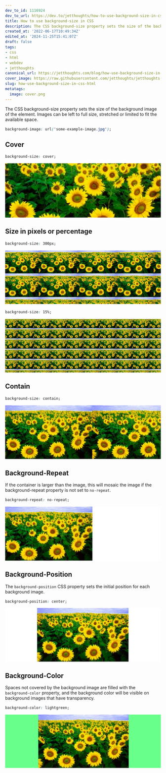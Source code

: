 ```yaml
---
dev_to_id: 1116924
dev_to_url: https://dev.to/jetthoughts/how-to-use-background-size-in-css-3pj
title: How to use background-size in CSS
description: The CSS background-size property sets the size of the background image of the element. Images can be...
created_at: '2022-06-17T10:49:34Z'
edited_at: '2024-11-25T15:41:07Z'
draft: false
tags:
- css
- html
- webdev
- jetthoughts
canonical_url: https://jetthoughts.com/blog/how-use-background-size-in-css-html/
cover_image: https://raw.githubusercontent.com/jetthoughts/jetthoughts.github.io/master/content/blog/how-use-background-size-in-css-html/cover.png
slug: how-use-background-size-in-css-html
metatags:
  image: cover.png
---
```

The CSS background-size property sets the size of the background image of the element. Images can be left to full size, stretched or limited to fit the available space.
```css
background-image: url('some-example-image.jpg');
```

## Cover
```css
background-size: cover;
```
![Image description](file_0.png)


## Size in pixels or percentage
```css
background-size: 300px;
```
![Image description](file_1.png)

```css
background-size: 15%;
```
![Image description](file_2.png)


## Contain
```css
background-size: contain;
```
![Image description](file_3.png)


## Background-Repeat
If the container is larger than the image, this will mosaic the image if the background-repeat property is not set to `no-repeat`.
```css
background-repeat: no-repeat;
```
![Image description](file_4.png)


## Background-Position
The `background-position` CSS property sets the initial position for each background image. 
```css
background-position: center;
```
![Image description](file_5.png)


## Background-Color
Spaces not covered by the background image are filled with the `background-color` property, and the background color will be visible on background images that have transparency.
```css
background-color: lightgreen;
```
![Image description](file_6.png)
  
